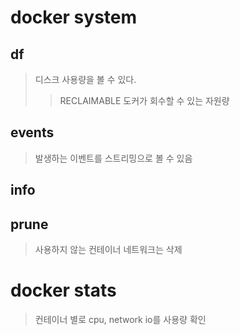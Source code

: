 # docker system

## df

> 디스크 사용량을 볼 수 있다.
>
> > RECLAIMABLE 도커가 회수할 수 있는 자원량

## events

> 발생하는 이벤트를 스트리밍으로 볼 수 있음

## info

## prune

> 사용하지 않는 컨테이너 네트워크는 삭제

# docker stats

> 컨테이너 별로 cpu, network io를 사용량 확인

